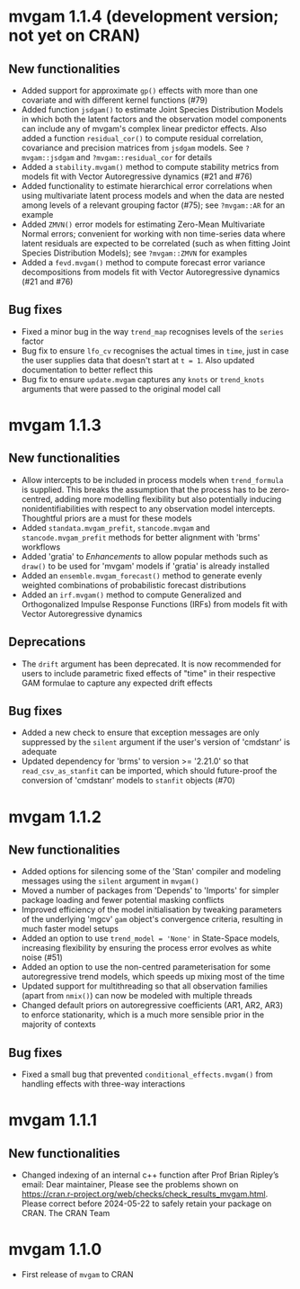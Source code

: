 # mvgam 1.1.4 (development version; not yet on CRAN)
## New functionalities
* Added support for approximate `gp()` effects with more than one covariate and with different kernel functions (#79) 
* Added function `jsdgam()` to estimate Joint Species Distribution Models in which both the latent factors and the observation model components can include any of mvgam's complex linear predictor effects. Also added a function `residual_cor()` to compute residual correlation, covariance and precision matrices from `jsdgam` models. See `?mvgam::jsdgam` and `?mvgam::residual_cor` for details
* Added a `stability.mvgam()` method to compute stability metrics from models fit with Vector Autoregressive dynamics (#21 and #76)
* Added functionality to estimate hierarchical error correlations when using multivariate latent process models and when the data are nested among levels of a relevant grouping factor (#75); see `?mvgam::AR` for an example
* Added `ZMVN()` error models for estimating Zero-Mean Multivariate Normal errors; convenient for working with non time-series data where latent residuals are expected to be correlated (such as when fitting Joint Species Distribution Models); see `?mvgam::ZMVN` for examples
* Added a `fevd.mvgam()` method to compute forecast error variance decompositions from models fit with Vector Autoregressive dynamics (#21 and #76)

## Bug fixes
* Fixed a minor bug in the way `trend_map` recognises levels of the `series` factor
* Bug fix to ensure `lfo_cv` recognises the actual times in `time`, just in case the user supplies data that doesn't start at `t = 1`. Also updated documentation to better reflect this
* Bug fix to ensure `update.mvgam` captures any `knots` or `trend_knots` arguments that were passed to the original model call

# mvgam 1.1.3
## New functionalities
* Allow intercepts to be included in process models when `trend_formula` is supplied. This breaks the assumption that the process has to be zero-centred, adding more modelling flexibility but also potentially inducing nonidentifiabilities with respect to any observation model intercepts. Thoughtful priors are a must for these models
* Added `standata.mvgam_prefit`, `stancode.mvgam` and `stancode.mvgam_prefit` methods for better alignment with 'brms' workflows
* Added 'gratia' to *Enhancements* to allow popular methods such as `draw()` to be used for 'mvgam' models if 'gratia' is already installed
* Added an `ensemble.mvgam_forecast()` method to generate evenly weighted combinations of probabilistic forecast distributions
* Added an `irf.mvgam()` method to compute Generalized and Orthogonalized Impulse Response Functions (IRFs) from models fit with Vector Autoregressive dynamics

## Deprecations
* The `drift` argument has been deprecated. It is now recommended for users to include parametric fixed effects of "time" in their respective GAM formulae to capture any expected drift effects

## Bug fixes
* Added a new check to ensure that exception messages are only suppressed by the `silent` argument if the user's version of 'cmdstanr' is adequate
* Updated dependency for 'brms' to version >= '2.21.0' so that `read_csv_as_stanfit` can be imported, which should future-proof the conversion of 'cmdstanr' models to `stanfit` objects (#70)

# mvgam 1.1.2
## New functionalities
* Added options for silencing some of the 'Stan' compiler and modeling messages using the `silent` argument in `mvgam()`
* Moved a number of packages from 'Depends' to 'Imports' for simpler package loading and fewer potential masking conflicts
* Improved efficiency of the model initialisation by tweaking parameters of the underlying 'mgcv' `gam` object's convergence criteria, resulting in much faster model setups
* Added an option to use `trend_model = 'None'` in State-Space models, increasing flexibility by ensuring the process error evolves as white noise (#51)
* Added an option to use the non-centred parameterisation for some autoregressive trend models,
which speeds up mixing most of the time
* Updated support for multithreading so that all observation families (apart from `nmix()`) can now be modeled with multiple threads
* Changed default priors on autoregressive coefficients (AR1, AR2, AR3) to enforce
stationarity, which is a much more sensible prior in the majority of contexts

## Bug fixes
* Fixed a small bug that prevented `conditional_effects.mvgam()` from handling effects with three-way interactions

# mvgam 1.1.1
## New functionalities
* Changed indexing of an internal c++ function after Prof Brian Ripley’s   
  email: Dear maintainer, Please see the problems shown on 
  https://cran.r-project.org/web/checks/check_results_mvgam.html. Please correct   before 2024-05-22 to safely retain your package on CRAN. The CRAN Team
  
# mvgam 1.1.0
* First release of `mvgam` to CRAN
